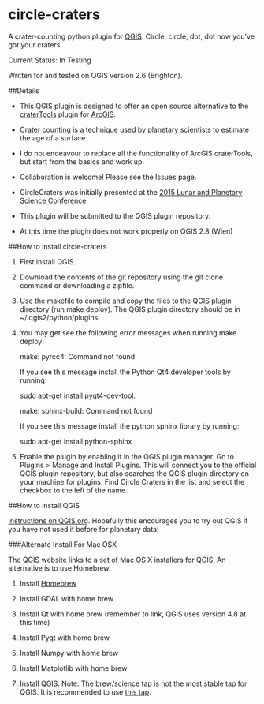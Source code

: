 circle-craters
==============

A crater-counting python plugin for [QGIS](http://www.qgis.org).
Circle, circle, dot, dot now you've got your craters.

Current Status: In Testing

Written for and tested on QGIS version 2.6 (Brighton).

##Details

* This QGIS plugin is designed to offer an open source alternative to the [craterTools](http://hrscview.fu-berlin.de/software.html) plugin for [ArcGIS](http://www.esri.com/software/arcgis).

* [Crater counting](http://en.wikipedia.org/wiki/Crater_counting) is a technique used by planetary scientists to estimate the age of a surface.

* I do not endeavour to replace all the functionality of ArcGIS craterTools, but start from the basics and work up.

* Collaboration is welcome! Please see the Issues page.

* CircleCraters was initially presented at the [2015 Lunar and Planetary Science Conference](http://www.hou.usra.edu/meetings/lpsc2015/pdf/1816.pdf)

* This plugin will be submitted to the QGIS plugin repository.

* At this time the plugin does not work properly on QGIS 2.8 (Wien)

##How to install circle-craters

1. First install QGIS.

2. Download the contents of the git repository using the git clone command or downloading a zipfile.

3. Use the makefile to compile and copy the files to the QGIS plugin directory (run make deploy). The QGIS plugin directory should be in ~/.qgis2/python/plugins.

4. You may get see the following error messages when running make deploy:

    make: pyrcc4: Command not found.

    If you see this message install the Python Qt4 developer tools by running:

    sudo apt-get install pyqt4-dev-tool.

    make: sphinx-build: Command not found

    If you see this message install the python sphinx library by running:

    sudo apt-get install python-sphinx

4. Enable the plugin by enabling it in the QGIS plugin manager. Go to Plugins > Manage and Install Plugins. This will connect you to the official QGIS plugin repository, but also searches the QGIS plugin directory on your machine for plugins. Find Circle Craters in the list and select the checkbox to the left of the name.

##How to install QGIS

[Instructions on QGIS.org](http://www2.qgis.org/en/site/forusers/download.html). Hopefully this encourages you to try out QGIS if you have not used it before for planetary data!

###Alternate Install For Mac OSX

The QGIS website links to a set of Mac OS X installers for QGIS. An alternative is to use Homebrew.

1. Install [Homebrew](http://brew.sh/)

2. Install GDAL with home brew

3. Install Qt with home brew (remember to link, QGIS uses version 4.8 at this time)

4. Install Pyqt with home brew

5. Install Numpy with home brew

6. Install Matplotlib with home brew

7. Install QGIS. Note: The brew/science tap is not the most stable tap for QGIS. It is recommended to use [this tap](https://github.com/OSGeo/homebrew-osgeo4mac).


